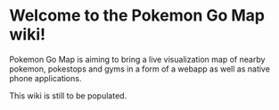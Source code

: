 # Welcome to the Pokemon Go Map wiki!

Pokemon Go Map is aiming to bring a live visualization map of nearby pokemon, pokestops and gyms in a form of a webapp as well as native phone applications.

This wiki is still to be populated.



